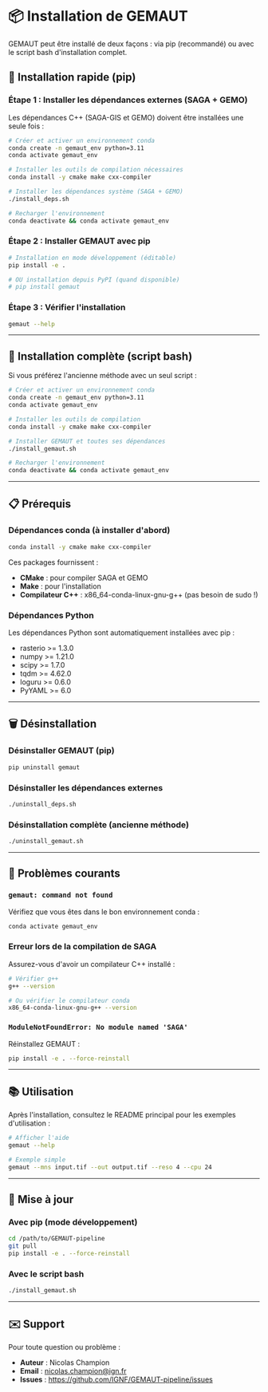 # 📦 Installation de GEMAUT

GEMAUT peut être installé de deux façons : via pip (recommandé) ou avec le script bash d'installation complet.

## 🚀 Installation rapide (pip)

### Étape 1 : Installer les dépendances externes (SAGA + GEMO)

Les dépendances C++ (SAGA-GIS et GEMO) doivent être installées une seule fois :

```bash
# Créer et activer un environnement conda
conda create -n gemaut_env python=3.11
conda activate gemaut_env

# Installer les outils de compilation nécessaires
conda install -y cmake make cxx-compiler

# Installer les dépendances système (SAGA + GEMO)
./install_deps.sh

# Recharger l'environnement
conda deactivate && conda activate gemaut_env
```

### Étape 2 : Installer GEMAUT avec pip

```bash
# Installation en mode développement (éditable)
pip install -e .

# OU installation depuis PyPI (quand disponible)
# pip install gemaut
```

### Étape 3 : Vérifier l'installation

```bash
gemaut --help
```

---

## 🔧 Installation complète (script bash)

Si vous préférez l'ancienne méthode avec un seul script :

```bash
# Créer et activer un environnement conda
conda create -n gemaut_env python=3.11
conda activate gemaut_env

# Installer les outils de compilation
conda install -y cmake make cxx-compiler

# Installer GEMAUT et toutes ses dépendances
./install_gemaut.sh

# Recharger l'environnement
conda deactivate && conda activate gemaut_env
```

---

## 📋 Prérequis

### Dépendances conda (à installer d'abord)
```bash
conda install -y cmake make cxx-compiler
```

Ces packages fournissent :
- **CMake** : pour compiler SAGA et GEMO
- **Make** : pour l'installation
- **Compilateur C++** : x86_64-conda-linux-gnu-g++ (pas besoin de sudo !)

### Dépendances Python
Les dépendances Python sont automatiquement installées avec pip :
- rasterio >= 1.3.0
- numpy >= 1.21.0
- scipy >= 1.7.0
- tqdm >= 4.62.0
- loguru >= 0.6.0
- PyYAML >= 6.0

---

## 🗑️ Désinstallation

### Désinstaller GEMAUT (pip)
```bash
pip uninstall gemaut
```

### Désinstaller les dépendances externes
```bash
./uninstall_deps.sh
```

### Désinstallation complète (ancienne méthode)
```bash
./uninstall_gemaut.sh
```

---

## 🐛 Problèmes courants

### `gemaut: command not found`
Vérifiez que vous êtes dans le bon environnement conda :
```bash
conda activate gemaut_env
```

### Erreur lors de la compilation de SAGA
Assurez-vous d'avoir un compilateur C++ installé :
```bash
# Vérifier g++
g++ --version

# Ou vérifier le compilateur conda
x86_64-conda-linux-gnu-g++ --version
```

### `ModuleNotFoundError: No module named 'SAGA'`
Réinstallez GEMAUT :
```bash
pip install -e . --force-reinstall
```

---

## 📚 Utilisation

Après l'installation, consultez le README principal pour les exemples d'utilisation :
```bash
# Afficher l'aide
gemaut --help

# Exemple simple
gemaut --mns input.tif --out output.tif --reso 4 --cpu 24
```

---

## 🔄 Mise à jour

### Avec pip (mode développement)
```bash
cd /path/to/GEMAUT-pipeline
git pull
pip install -e . --force-reinstall
```

### Avec le script bash
```bash
./install_gemaut.sh
```

---

## ✉️ Support

Pour toute question ou problème :
- **Auteur** : Nicolas Champion
- **Email** : nicolas.champion@ign.fr
- **Issues** : https://github.com/IGNF/GEMAUT-pipeline/issues
